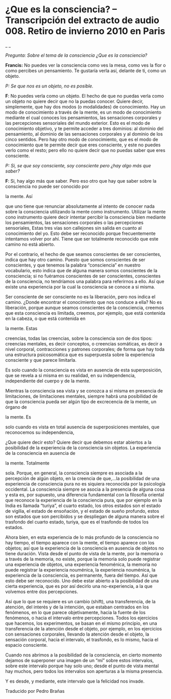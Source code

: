 # ¿Que es la consciencia? – Transcripción del extracto de audio 008. Retiro de invierno 2010 en Paris

_ _

_Pregunta: Sobre el tema de la consciencia ¿Que es la consciencia?_

**Francis:** No puedes ver la consciencia como ves la mesa, como ves la flor o como percibes un pensamiento. Te gustaría verla así, delante de ti, como un objeto.

_P: Se que nos es un objeto, no es posible._

**F**: No puedes verla como un objeto. El hecho de que no puedas verla como un objeto no quiere decir que no la puedas conocer. Quiere decir, simplemente, que hay dos modos (o modalidades) de conocimiento. Hay un modo de conocimiento a través de la mente, es un modo de conocimiento mediante el cual conoces los pensamientos, las sensaciones corporales y las percepciones sensoriales del mundo exterior. Esto es el modo de conocimiento objetivo, y te permite acceder a tres dominios: al dominio del pensamiento, al dominio de las sensaciones corporales y al dominio de los cinco sentidos. Pero hay otro modo de conocimiento, que es el modo de conocimiento que te permite decir que eres consciente, y este no puedes verlo como el resto; pero ello no quiere decir que no puedas saber que eres consciente.

_P: Si, se que soy consciente, soy consciente pero ¿hay algo más que saber?_

**F**: Si, hay algo más que saber. Pero eso otro que hay que saber sobre la consciencia no puede ser conocido por

la mente. Así

que uno tiene que renunciar absolutamente al intento de conocer nada sobre la consciencia utilizando la mente como instrumento. Utilizar la mente cono instrumento quiere decir intentar percibir la consciencia bien mediante los pensamientos, las sensaciones corporales o las percepciones sensoriales, Estas tres vías son callejones sin salida en cuanto al conocimiento del yo. Esto debe ser reconocido porque frecuentemente intentamos volver por ahí. Tiene que ser totalmente reconocido que este camino no está abierto.

Por el contrario, el hecho de que seamos conscientes de ser conscientes, indica que hay otro camino. Puesto que somos conscientes de ser conscientes, y que tenemos la palabra “consciencia” en nuestro vocabulario, esto indica que de alguna manera somos conscientes de la consciencia; si no fuéramos conscientes de ser conscientes, conscientes de la consciencia, no tendríamos una palabra para referirnos a ello. Así que existe una experiencia por la cual la consciencia se conoce a si misma.

Ser consciente de ser consciente no es la liberación, pero nos indica el camino. ¿Donde encontrar el conocimiento que nos conduce a ella? No es liberación, porque aunque seamos conscientes de la consciencia, creemos que esta consciencia es limitada, creemos, por ejemplo, que está contenida en la cabeza, o que está contenida en

la mente. Estas

creencias, todas las creencias, sobre la consciencia son de dos tipos: creencias mentales, es decir conceptos, o creencias somáticas, es decir a nivel corporal, contracciones y patrones corporales; de forma que hay toda una estructura psicosomática que es superpuesta sobre la experiencia consciente y que parece limitarla.

Es solo cuando la consciencia es vista en ausencia de esta superposición, que se revela a si misma en su realidad, en su independencia, independiente del cuerpo y de la mente.

Mientras la consciencia sea vista y se conozca a si misma en presencia de limitaciones, de limitaciones mentales, siempre habrá una posibilidad de que la consciencia pueda ser algún tipo de excrecencia de la mente, un órgano de

la mente. Es

solo cuando es vista en total ausencia de superposiciones mentales, que reconocemos su independencia,

¿Que quiere decir esto? Quiere decir que debemos estar abiertos a la posibilidad de la experiencia de la consciencia sin objetos. La experiencia de la consciencia en ausencia de

la mente. Totalmente

sola. Porque, en general, la consciencia siempre es asociada a la percepción de algún objeto, en la creencia de que,…la posibilidad de una experiencia de consciencia pura no es siquiera reconocida por la psicología occidental. La consciencia siempre se asocia a la presencia de alguna cosa y esta es, por supuesto, una diferencia fundamental con la filosofía oriental que reconoce la experiencia de la consciencia pura, que por ejemplo en la India es llamada “turiya”, el cuarto estado, los otros estados son el estado de vigilia, el estado de ensoñación, y el estado de sueño profundo, estos son estados que son percibidos y se despliegan de alguna manera sobre el trasfondo del cuarto estado, turiya, que es el trasfondo de todos los estados.

Ahora bien, en esta experiencia de lo más profundo de la consciencia no hay tiempo, el tiempo aparece con la mente, el tiempo aparece con los objetos; así que la experiencia de la consciencia en ausencia de objetos no tiene duración. Vista desde el punto de vista de la mente, por la memoria o a través de la memoria, no existe, porque la memoria solo puede registrar una experiencia de objetos, una experiencia fenoménica, la memoria no puede registrar la experiencia nouménica, la experiencia nouménica, la experiencia de la consciencia, es permanente, fuera del tiempo. Así que esto debe ser reconocido. Uno debe estar abierto a la posibilidad de una cierta experiencia, que es por así decirlo una no-experiencia, a la que volvemos entre dos percepciones.

Así que lo que se requiere es un cambio (shift), una transferencia, de la atención, del interés y de la intención, que estaban centrados en los fenómenos, en lo que parece objetivamente, hacia la fuente de los fenómenos, o hacia el intervalo entre percepciones. Todos los ejercicios que hacemos, los experimentos, se basan en el mismo principio, en una transferencia de la atención desde el objeto, por ejemplo, en los ejercicios con sensaciones corporales, llevando la atención desde el objeto, la sensación corporal, hacia el intervalo, el trasfondo, es lo mismo, hacia el espacio consciente.

Cuando nos abrimos a la posibilidad de la consciencia, en cierto momento dejamos de superponer una imagen de un “mí” sobre estos intervalos, sobre este intervalo porque hay solo uno; desde el punto de vista mental hay muchos, pero todos los intervalos son aperturas a la misma presencia.

Y es desde, y mediante, este intervalo que la felicidad nos invade.

Traducido por Pedro Brañas

